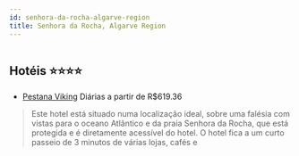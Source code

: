 ```yaml
---
id: senhora-da-rocha-algarve-region
title: Senhora da Rocha, Algarve Region
---
```


<center><img src="http://photos.hotelbeds.com/giata/00/000811/000811a_hb_a_001.jpg" alt="" /></center>


## Hotéis ⭐️⭐️⭐️⭐️

-    [Pestana Viking](https://www.hurb.com/aud/https://www.hurb.com/hoteis/senhora-da-rocha/pestana-viking-JNP-JP731651?cmp=18055) Diárias a partir de R$619.36
   > Este hotel está situado numa localização ideal, sobre uma falésia com vistas para o oceano Atlântico e da praia Senhora da Rocha, que está protegida e é diretamente acessível do hotel. O hotel fica a um curto passeio de 3 minutos de várias lojas, cafés e 
